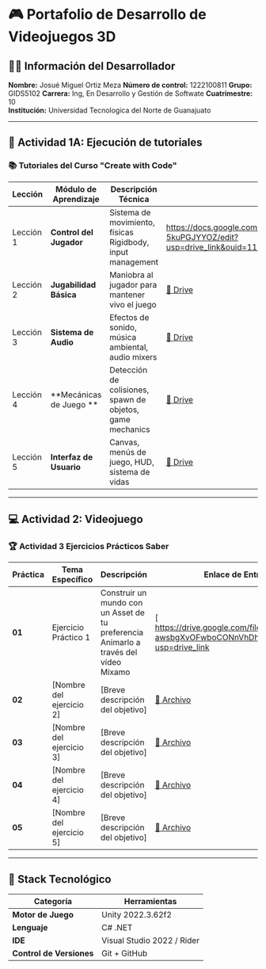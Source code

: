 # 🎮 Portafolio de Desarrollo de Videojuegos 3D

## 👨‍💻 Información del Desarrollador

**Nombre:** Josué Miguel Ortiz Meza
**Número de control:** 1222100811
**Grupo:** GIDS5102
**Carrera:** Ing, En Desarrollo y Gestión de Softwate 
**Cuatrimestre:** 10  
**Institución:** Universidad Tecnologica del Norte de Guanajuato  

---

## 🚀 Actividad 1A: Ejecución de tutoriales

### 📚 Tutoriales del Curso "Create with Code"

| Lección | Módulo de Aprendizaje | Descripción Técnica | Enlace de Evidencia |
|---|------------------------|---------------------|-----------------------------------------|
| Lección 1 | **Control del Jugador** | Sistema de movimiento, físicas Rigidbody, input management | https://docs.google.com/document/d/1mLnzSJr-78TKajv0eGZ-b-5kuPGJYYOZ/edit?usp=drive_link&ouid=113413271299809185260&rtpof=true&sd=true |
| Lección 2 | **Jugabilidad Básica** | Maniobra al jugador para mantener vivo el juego | [📁 Drive]() |
| Lección 3 | **Sistema de Audio** | Efectos de sonido, música ambiental, audio mixers | [📁 Drive]() |
| Lección 4 | **Mecánicas de Juego ** | Detección de colisiones, spawn de objetos, game mechanics | [📁 Drive]() |
| Lección 5 | **Interfaz de Usuario** | Canvas, menús de juego, HUD, sistema de vidas | [📁 Drive]() |
---

## 💻 Actividad 2: Videojuego

### 🏆 Actividad 3 Ejercicios Prácticos Saber

| Práctica | Tema Específico | Descripción | Enlace de Entrega |
|----------|-----------------|-------------|-------------------|
| **01** | Ejercicio Práctico 1 | Construir un mundo con un Asset de tu preferencia Animarlo a través del vídeo Mixamo| [ https://drive.google.com/file/d/1WRhGRpW-awsbgXvOFwboCONnVhDhimc9/view?usp=drive_link |
| **02** | [Nombre del ejercicio 2] | [Breve descripción del objetivo] | [📎 Archivo]() |
| **03** | [Nombre del ejercicio 3] | [Breve descripción del objetivo] | [📎 Archivo]() |
| **04** | [Nombre del ejercicio 4] | [Breve descripción del objetivo] | [📎 Archivo]() |
| **05** | [Nombre del ejercicio 5] | [Breve descripción del objetivo] | [📎 Archivo]() |

---

## 🔧 Stack Tecnológico

| Categoría | Herramientas |
|-----------|-------------|
| **Motor de Juego** | Unity 2022.3.62f2 |
| **Lenguaje** | C# .NET |
| **IDE** | Visual Studio 2022 / Rider |
| **Control de Versiones** | Git + GitHub |

